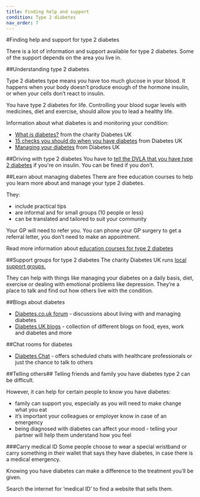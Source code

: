 ```yaml
---
title: Finding help and support
condition: Type 2 diabetes
nav_order: 7
---
```


#Finding help and support for type 2 diabetes

There is a lot of information and support available for type 2 diabetes. Some of the support depends on the area you live in.

##Understanding type 2 diabetes

Type 2 diabetes type means you have too much glucose in your blood. It happens when your body doesn’t produce enough of the hormone insulin, or when your cells don’t react to insulin.  

You have type 2 diabetes for life.  Controlling your blood sugar levels with medicines, diet and exercise, should allow you to lead a healthy life.

Information about what diabetes is and monitoring your condition:

- [What is diabetes?](https://www.diabetes.org.uk/Guide-to-diabetes/What-is-diabetes/) from the charity Diabetes UK
- [15 checks you should do when you have diabetes](https://www.diabetes.org.uk/Guide-to-diabetes/Monitoring/15-healthcare-essentials/) from Diabetes UK
- [Managing your diabetes](https://www.diabetes.org.uk/Guide-to-diabetes/Managing-your-diabetes/) from Diabetes UK

##Driving with type 2 diabetes
You have to [tell the DVLA that you have type 2 diabetes](https://www.gov.uk/diabetes-driving) if you're on insulin.  You can be fined if you don’t.

##Learn about managing diabetes
There are free education courses to help you learn more about and manage your type 2 diabetes.

They:

- include practical tips
- are informal and for small groups (10 people or less)
- can be translated and tailored to suit your community

Your GP will need to refer you. You can phone your GP surgery to get a referral letter, you don’t need to make an appointment.

Read more information about [education courses for type 2 diabetes](http://www.desmond-project.org.uk/newlydiagnosedandfoundationmodules-278.html)

##Support groups for type 2 diabetes
The charity Diabetes UK runs [local support groups.](https://www.diabetes.org.uk/How_we_help/Local_support_groups/)

They can help with things like managing your diabetes on a daily basis, diet, exercise or dealing with emotional problems like depression. They’re a place to talk and find out how others live with the condition.

##Blogs about diabetes

- [Diabetes.co.uk forum](http://www.diabetes.co.uk/forum/) - discussions about living with and managing diabetes
- [Diabetes UK blogs](http://blogs.diabetes.org.uk/) - collection of different blogs on food, eyes, work and diabetes and more

##Chat rooms for diabetes

- [Diabetes Chat](http://www.diabetes.co.uk/diabetes-chat/) - offers scheduled chats with healthcare professionals or just the chance to talk to others

##Telling others##
Telling friends and family you have diabetes type 2 can be difficult.

However, it can help for certain people to know you have diabetes:

- family can support you, especially as you will need to make change what you eat
- it’s important your colleagues or employer know in case of an emergency
- being diagnosed with diabetes can affect your mood - telling your partner will help them understand how you feel

###Carry medical ID
Some people choose to wear a special wristband or carry something in their wallet that says they have diabetes, in case there is a medical emergency.

Knowing you have diabetes can make a difference to the treatment you’ll be given.

Search the internet for ‘medical ID’ to find a website that sells them.
